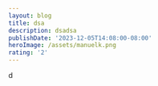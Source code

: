 ```yaml
---
layout: blog
title: dsa
description: dsadsa
publishDate: '2023-12-05T14:08:00-08:00'
heroImage: /assets/manuelk.png
rating: '2'
---
```

d
